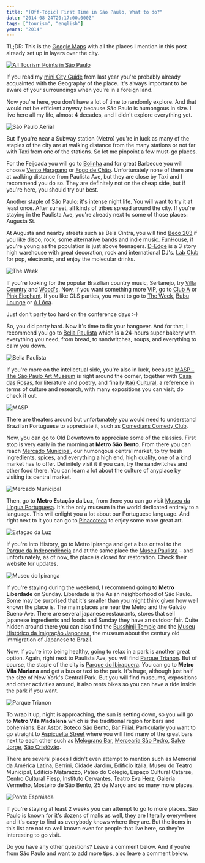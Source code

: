 ```yaml
---
title: "[Off-Topic] First Time in São Paulo, What to do?"
date: "2014-08-24T20:17:00.000Z"
tags: ["tourism", "english"]
years: "2014"
---
```


<p></p>
<p>TL;DR: This is the <a href="https://mapsengine.google.com/map/edit?mid=zj-5LpXYiU9E.kMqnmBcUVCvY">Google Maps</a> with all the places I mention in this post already set up in layers over the city.</p>
<p><a href="https://mapsengine.google.com/map/edit?mid=zj-5LpXYiU9E.kMqnmBcUVCvY"><img src="https://d7v6meks67904.cloudfront.net/assets/image_asset/image/468/Screen_Shot_2014-08-24_at_18.28.09.png" srcset="https://d7v6meks67904.cloudfront.net/assets/image_asset/image/468/Screen_Shot_2014-08-24_at_18.28.09.png 2x" alt="All Tourism Points in São Paulo"></a></p>
<p>If you read my <a href="http://www.akitaonrails.com/2013/08/15/rubyconf-brasil-2013-your-first-time-in-sao-paulo-brazil">mini City Guide</a> from last year you're probably already acquainted with the Geography of the place. It's always important to be aware of your surroundings when you're in a foreign land.</p>
<p>Now you're here, you don't have a lot of time to randomly explore. And that would not be efficient anyway because São Paulo is humongous in size. I live here all my life, almost 4 decades, and I didn't explore everything yet.</p>
<p><img src="https://d7v6meks67904.cloudfront.net/assets/image_asset/image/467/VISTA-AEREA-SP-foto-de-MARCOS-HIRAKAWA-Embarque-na-Viagem.jpg" srcset="https://d7v6meks67904.cloudfront.net/assets/image_asset/image/467/VISTA-AEREA-SP-foto-de-MARCOS-HIRAKAWA-Embarque-na-Viagem.jpg 2x" alt="São Paulo Aerial"></p>
<p>But if you're near a Subway station (Metro) you're in luck as many of the staples of the city are at walking distance from the many stations or not far with Taxi from one of the stations. So let me pinpoint a few must-go places.</p>
<p></p>
<p></p>
<p>For the Feijoada you will go to <a href="https://www.bolinha.com.br/">Bolinha</a> and for great Barbecue you will choose <a href="https://www.ventoharagano.com.br/">Vento Haragano</a> or <a href="https://www.fogodechao.com/">Fogo de Chão</a>. Unfortunately none of them are at walking distance from Paulista Ave, but they are close by Taxi and I recommend you do so. They are definitely not on the cheap side, but if you're here, you should try our best.</p>
<p>Another staple of São Paulo: it's intense night life. You will want to try it at least once. After sunset, all kinds of tribes spread around the city. If you're staying in the Paulista Ave, you're already next to some of those places: Augusta St.</p>
<p>At Augusta and nearby streets such as Bela Cintra, you will find <a href="https://www.beco203.com.br/">Beco 203</a> if you like disco, rock, some alternative bands and indie music. <a href="https://funhouse.com.br/">FunHouse</a>, if you're young as the population is just above teenagers. <a href="https://www.d-edge.com.br/">D-Edge</a> is a 3 story high warehouse with great decoration, rock and international DJ's. <a href="https://www.labclub.com.br/">Lab Club</a> for pop, electronic, and enjoy the molecular drinks.</p>
<p><img src="https://d7v6meks67904.cloudfront.net/assets/image_asset/image/466/theweek.jpg" srcset="https://d7v6meks67904.cloudfront.net/assets/image_asset/image/466/theweek.jpg 2x" alt="The Week"></p>
<p>If you're looking for the popular Brazilian country music, Sertanejo, try <a href="https://www.villacountry.com.br/villa/">Villa Country</a> and <a href="https://www.woodsbar.com.br/saopaulo/home">Wood's</a>. Now, if you want something more VIP, go to <a href="https://www.brasiltrance.com.br/home.asp">Club A</a> or <a href="https://plus.google.com/118069917694218278367/about?gl=br&amp;hl=en">Pink Elephant</a>. If you like GLS parties, you want to go to <a href="https://www.theweek.com.br/">The Week</a>, <a href="https://www.bubulounge.com.br/">Bubu Lounge</a> or <a href="https://aloca.com.br/blog/">A Lôca</a>.</p>
<p>Just don't party too hard on the conference days :-)</p>
<p>So, you did party hard. Now it's time to fix your hangover. And for that, I recommend you go to <a href="https://www.bellapaulista.com/">Bella Paulista</a> which is a 24-hours super bakery with everything you need, from bread, to sandwitches, soups, and everything to calm you down.</p>
<p><img src="https://d7v6meks67904.cloudfront.net/assets/image_asset/image/459/462061_3700729435480_1192746863_33596730_658820397_o.jpg" srcset="https://d7v6meks67904.cloudfront.net/assets/image_asset/image/459/462061_3700729435480_1192746863_33596730_658820397_o.jpg 2x" alt="Bella Paulista"></p>
<p>If you're more on the intellectual side, you're also in luck, because <a href="https://masp.art.br/masp2010/">MASP - The São Paulo Art Museum</a> is right around the corner, together with <a href="https://www.casadasrosas.org.br/">Casa das Rosas</a>, for literature and poetry, and finally <a href="https://novo.itaucultural.org.br/">Itaú Cultural</a>, a reference in terms of culture and research, with many expositions you can visit, do check it out.</p>
<p><img src="https://d7v6meks67904.cloudfront.net/assets/image_asset/image/461/DSC05269_2048x1536.jpg" srcset="https://d7v6meks67904.cloudfront.net/assets/image_asset/image/461/DSC05269_2048x1536.jpg 2x" alt="MASP"></p>
<p>There are theaters around but unfortunately you would need to understand Brazilian Portuguese to appreciate it, such as <a href="https://www.comedians.com.br/">Comedians Comedy Club</a>.</p>
<p>Now, you can go to Old Downtown to appreciate some of the classics. First stop is very early in the morning at <strong>Metro São Bento</strong>. From there you can reach <a href="https://www.oportaldomercadao.com.br/">Mercado Municipal</a>, our humongous central market, to try fresh ingredients, spices, and everything a high end, high quality, one of a kind market has to offer. Definitely visit it if you can, try the sandwitches and other food there. You can learn a lot about the culture of anyplace by visiting its central market.</p>
<p><img src="https://d7v6meks67904.cloudfront.net/assets/image_asset/image/460/6680763851_9ac92c0b76_b.jpg" srcset="https://d7v6meks67904.cloudfront.net/assets/image_asset/image/460/6680763851_9ac92c0b76_b.jpg 2x" alt="Mercado Municipal"></p>
<p>Then, go to <strong>Metro Estação da Luz</strong>, from there you can go visit <a href="https://www.museudalinguaportuguesa.org.br/info_ingles.php">Museu da Língua Portuguesa</a>. It's the only museum in the world dedicated entirely to a language. This will enlight you a lot about our Portuguese language. And right next to it you can go to <a href="https://foursquare.com/v/pinacoteca-do-estado-de-s%C3%A3o-paulo/4b0588c7f964a520e8d922e3">Pinacoteca</a> to enjoy some more great art.</p>
<p><img src="https://d7v6meks67904.cloudfront.net/assets/image_asset/image/465/pontos-turisticos-mais-visitados-em-sao-paulo-4.jpg" srcset="https://d7v6meks67904.cloudfront.net/assets/image_asset/image/465/pontos-turisticos-mais-visitados-em-sao-paulo-4.jpg 2x" alt="Estaçao da Luz"></p>
<p>If you're into History, go to Metro Ipiranga and get a bus or taxi to the <a href="https://www.prefeitura.sp.gov.br/cidade/secretarias/meio_ambiente/parques/regiao_sul/index.php?p=5747">Parque da Independência</a> and at the same place the <a href="https://www.mp.usp.br/presentation">Museu Paulista</a> - and unfortunately, as of now, the place is closed for restoration. Check their website for updates.</p>
<p><img src="https://d7v6meks67904.cloudfront.net/assets/image_asset/image/463/museu.jpg" srcset="https://d7v6meks67904.cloudfront.net/assets/image_asset/image/463/museu.jpg 2x" alt="Museu do Ipiranga"></p>
<p>If you're staying during the weekend, I recommend going to <strong>Metro Liberdade</strong> on Sunday. Liberdade is the Asian neighborhood of São Paulo. Some may be surprised that it's smaller than you might think given how well known the place is. The main places are near the Metro and the Galvão Bueno Ave. There are several japanese restaurants, stores that sell japanese ingredients and foods and Sunday they have an outdoor fair. Quite hidden around there you can also find the <a href="https://www.sotozen.org.br/templo.php">Busshinji Temple</a> and the <a href="https://www.museubunkyo.org.br/">Museu Histórico da Imigração Japonesa</a>, the museum about the century old immigration of Japanese to Brazil.</p>
<p>Now, if you're into being healthy, going to relax in a park is another great option. Again, right next to Paulista Ave, you will find <a href="https://plus.google.com/100573972023720439815/about?gl=br&amp;hl=en">Parque Trianon</a>. But of course, the staple of the city is <a href="https://www.prefeitura.sp.gov.br/cidade/secretarias/meio_ambiente/parques/regiao_sul/index.php?p=14062">Parque do Ibirapuera</a>. You can go to <strong>Metro Vila Mariana</strong> and get a bus or taxi to the park. It's huge, although just half the size of New York's Central Park. But you will find museums, expositions and other activities around, it also rents bikes so you can have a ride inside the park if you want.</p>
<p><img src="https://d7v6meks67904.cloudfront.net/assets/image_asset/image/462/IMG_5283.JPG" srcset="https://d7v6meks67904.cloudfront.net/assets/image_asset/image/462/IMG_5283.JPG 2x" alt="Parque Trianon"></p>
<p>To wrap it up, night is approaching, the sun is setting down, so you will go to <strong>Metro Vila Madalena</strong> which is the traditional region for bars and bohemians. <a href="https://www.barastor.com.br/">Bar Astor</a>, <a href="https://botecosaobento.com.br/sb/maim.html">Boteco São Bento</a>, <a href="https://www.barfilial.com.br/">Bar Filial</a>. Particularly you want to go straight to <a href="https://goo.gl/maps/mI3Kq">Aspicuelta Street</a> where you will find many of the great bars next to each other such as <a href="https://www.melograno.com.br/">Melograno Bar</a>, <a href="https://foursquare.com/v/mercearia-s%C3%A3o-pedro/4b18539cf964a520eed023e3">Mercearia São Pedro</a>, <a href="https://barsalvejorge.com.br/">Salve Jorge</a>, <a href="https://www.facebook.com/saocristovao.bar">São Cristóvão</a>.</p>
<p>There are several places I didn't even attempt to mention such as Memorial da América Latina, Berrini, Cidade Jardim, Edifício Itália, Museu do Teatro Municipal, Edifício Matarazzo, Pateo do Colegio, Espaço Cultural Catarse, Centro Cultural Fiesp, Instituto Cervantes, Teatro Eva Herz, Galeria Vermelho, Mosteiro de São Bento, 25 de Março and so many more places.</p>
<p><img src="https://d7v6meks67904.cloudfront.net/assets/image_asset/image/464/Ponte_estaiada_Octavio_Frias_-_Sao_Paulo.jpg" srcset="https://d7v6meks67904.cloudfront.net/assets/image_asset/image/464/Ponte_estaiada_Octavio_Frias_-_Sao_Paulo.jpg 2x" alt="Ponte Espraiada"></p>
<p>If you're staying at least 2 weeks you can attempt to go to more places. São Paulo is known for it's dozens of malls as well, they are literally everywhere and it's easy to find as everybody knows where they are. But the items in this list are not so well known even for people that live here, so they're interesting to go visit.</p>
<p>Do you have any other questions? Leave a comment below. And if you're from São Paulo and want to add more tips, also leave a comment below.</p>
<p></p>